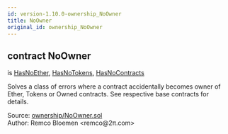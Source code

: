 ```yaml
---
id: version-1.10.0-ownership_NoOwner
title: NoOwner
original_id: ownership_NoOwner
---
```


<div class="contract-doc"><div class="contract"><h2 class="contract-header"><span class="contract-kind">contract</span> NoOwner</h2><p class="base-contracts"><span>is</span> <a href="ownership_HasNoEther.html">HasNoEther</a><span>, </span><a href="ownership_HasNoTokens.html">HasNoTokens</a><span>, </span><a href="ownership_HasNoContracts.html">HasNoContracts</a></p><p class="description">Solves a class of errors where a contract accidentally becomes owner of Ether, Tokens or Owned contracts. See respective base contracts for details.</p><div class="source">Source: <a href="https://github.com/OpenZeppelin/zeppelin-solidity/blob/v1.10.0/contracts/ownership/NoOwner.sol" target="_blank">ownership/NoOwner.sol</a></div><div class="author">Author: Remco Bloemen &lt;remco@2π.com&gt;</div></div></div>
